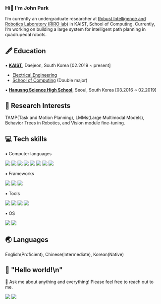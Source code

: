 ### Hi👋 I'm John Park
I’m currently an undergraduate researcher at <a href="https://rirolab.kaist.ac.kr/">Robust Intelligence and Robotics Laboratory (RIRO lab)</a> in KAIST, School of Computing.
Currently, I’m working on building a large system for intelligent path planning in quadrupedal robots.

## 🖋️ **Education**
▪︎ **<a href="https://www.kaist.ac.kr/en/">KAIST</a>**, Daejeon, South Korea [02.2019 ~ present]
  - <a href="https://ee.kaist.ac.kr/en/">Electrical Engineering</a>
  - <a href="https://cs.kaist.ac.kr/">School of Computing</a> (Double major)

▪︎ **<a href="https://hansungsh.sen.hs.kr/">Hanusng Science High School</a>**, Seoul, South Korea [03.2016 ~ 02.2019]

## 🔭 **Research Interests**
TAMP(Task and Motion Planning), LMMs(Large Multimodal Models), Behavior Trees in Robotics, and Vision module fine-tuning.

## 💻 **Tech skills**
▪︎ Computer languages

<img src="https://img.shields.io/badge/C-A8B9CC?style=plastic&logo=c&logoColor=white">  <img src="https://img.shields.io/badge/C++-00599C?style=plastic&logo=c%2B%2B&logoColor=white">  <img src="https://img.shields.io/badge/Python-3776AB?style=pastic&logo=Python&logoColor=white">  <img src="https://img.shields.io/badge/Java-007396?style=plastic&logo=Java&logoColor=white">  <img src="https://img.shields.io/badge/JavaScript-F7DF1E?style=plastic&logo=javascript&logoColor=white">  <img src="https://img.shields.io/badge/TypeScript-3178C6?style=plastic&logo=typescript&logoColor=white">  <img src="https://img.shields.io/badge/Scala-DC322F?style=plastic&logo=scala&logoColor=white">  <img src="https://img.shields.io/badge/React-61DAFB?style=plastic&logo=react&logoColor=white">  

▪︎ Frameworks

<img src="https://img.shields.io/badge/PyTorch-EE4C2C?style=plastic&logo=pytorch&logoColor=white">  <img src="https://img.shields.io/badge/ROS-22314E?style=plastic&logo=ros&logoColor=white"> <img src="https://img.shields.io/badge/React Native-61DAFB?style=plastic&logo=react&logoColor=white">

▪︎ Tools

<img src="https://img.shields.io/badge/Vim-019733?style=plastic&logo=vim&logoColor=white">  <img src="https://img.shields.io/badge/Git-F05032?style=plastic&logo=git&logoColor=white">  <img src="https://img.shields.io/badge/Google Colab-F9AB00?style=plastic&logo=googlecolab&logoColor=white">  <img src="https://img.shields.io/badge/AdobeXD-FF61F6?style=plastic&logo=adobexd&logoColor=white">  

▪︎ OS

<img src="https://img.shields.io/badge/Linux-FCC624?style=plastic&logo=linux&logoColor=white">  <img src="https://img.shields.io/badge/macOS-000000?style=plastic&logo=macos&logoColor=white">


## 🌏 **Languages**
English(Proficient), Chinese(Intermediate), Korean(Native)

## 🔗 **"Hello world!\n"**
💬 Ask me about anything and everything! Please feel free to reach out to me.

<a href="https://www.linkedin.com/in/yohanpark00/"><img src="https://img.shields.io/badge/LinkedIn-0A66C2?style=pastic&logo=LinkedIn&logoColor=white&link=https://www.linkedin.com/in/yohanpark00/"/></a>  <a href="mr.thinkdifferent@gmail.com"><img src="https://img.shields.io/badge/mr.thinkdifferent@gmail.com-EA4335?style=pastic&logo=Gmail&logoColor=white&link=mr.thinkdifferent@gmail.com"/></a>
